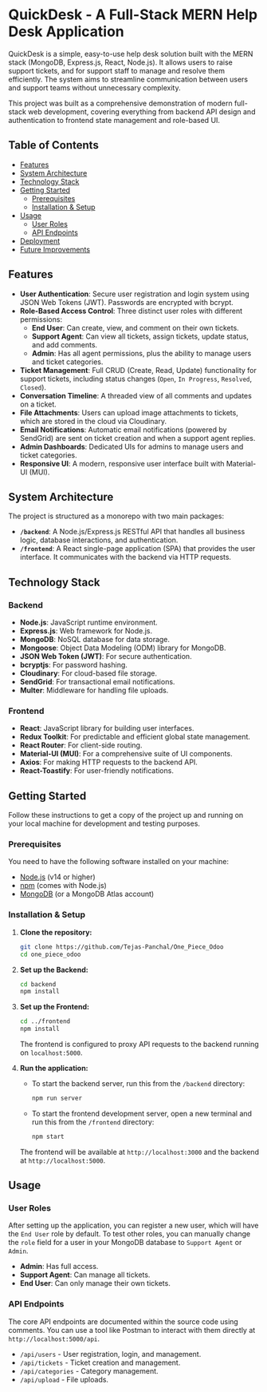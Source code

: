 # QuickDesk - A Full-Stack MERN Help Desk Application

QuickDesk is a simple, easy-to-use help desk solution built with the MERN stack (MongoDB, Express.js, React, Node.js). It allows users to raise support tickets, and for support staff to manage and resolve them efficiently. The system aims to streamline communication between users and support teams without unnecessary complexity.

This project was built as a comprehensive demonstration of modern full-stack web development, covering everything from backend API design and authentication to frontend state management and role-based UI.


## Table of Contents

- [Features](#features)
- [System Architecture](#system-architecture)
- [Technology Stack](#technology-stack)
- [Getting Started](#getting-started)
  - [Prerequisites](#prerequisites)
  - [Installation & Setup](#installation--setup)
- [Usage](#usage)
  - [User Roles](#user-roles)
  - [API Endpoints](#api-endpoints)
- [Deployment](#deployment)
- [Future Improvements](#future-improvements)

## Features

-   **User Authentication**: Secure user registration and login system using JSON Web Tokens (JWT). Passwords are encrypted with bcrypt.
-   **Role-Based Access Control**: Three distinct user roles with different permissions:
    -   **End User**: Can create, view, and comment on their own tickets.
    -   **Support Agent**: Can view all tickets, assign tickets, update status, and add comments.
    -   **Admin**: Has all agent permissions, plus the ability to manage users and ticket categories.
-   **Ticket Management**: Full CRUD (Create, Read, Update) functionality for support tickets, including status changes (`Open`, `In Progress`, `Resolved`, `Closed`).
-   **Conversation Timeline**: A threaded view of all comments and updates on a ticket.
-   **File Attachments**: Users can upload image attachments to tickets, which are stored in the cloud via Cloudinary.
-   **Email Notifications**: Automatic email notifications (powered by SendGrid) are sent on ticket creation and when a support agent replies.
-   **Admin Dashboards**: Dedicated UIs for admins to manage users and ticket categories.
-   **Responsive UI**: A modern, responsive user interface built with Material-UI (MUI).

## System Architecture

The project is structured as a monorepo with two main packages:

-   **`/backend`**: A Node.js/Express.js RESTful API that handles all business logic, database interactions, and authentication.
-   **`/frontend`**: A React single-page application (SPA) that provides the user interface. It communicates with the backend via HTTP requests.

## Technology Stack

### Backend

-   **Node.js**: JavaScript runtime environment.
-   **Express.js**: Web framework for Node.js.
-   **MongoDB**: NoSQL database for data storage.
-   **Mongoose**: Object Data Modeling (ODM) library for MongoDB.
-   **JSON Web Token (JWT)**: For secure authentication.
-   **bcryptjs**: For password hashing.
-   **Cloudinary**: For cloud-based file storage.
-   **SendGrid**: For transactional email notifications.
-   **Multer**: Middleware for handling file uploads.

### Frontend

-   **React**: JavaScript library for building user interfaces.
-   **Redux Toolkit**: For predictable and efficient global state management.
-   **React Router**: For client-side routing.
-   **Material-UI (MUI)**: For a comprehensive suite of UI components.
-   **Axios**: For making HTTP requests to the backend API.
-   **React-Toastify**: For user-friendly notifications.

## Getting Started

Follow these instructions to get a copy of the project up and running on your local machine for development and testing purposes.

### Prerequisites

You need to have the following software installed on your machine:
-   [Node.js](https://nodejs.org/) (v14 or higher)
-   [npm](https://www.npmjs.com/) (comes with Node.js)
-   [MongoDB](https://www.mongodb.com/try/download/community) (or a MongoDB Atlas account)

### Installation & Setup

1.  **Clone the repository:**
    ```bash
    git clone https://github.com/Tejas-Panchal/One_Piece_Odoo
    cd one_piece_odoo
    ```

2.  **Set up the Backend:**
    ```bash
    cd backend
    npm install
    ```
    
3.  **Set up the Frontend:**
    ```bash
    cd ../frontend
    npm install
    ```
    The frontend is configured to proxy API requests to the backend running on `localhost:5000`.

4.  **Run the application:**
    -   To start the backend server, run this from the `/backend` directory:
        ```bash
        npm run server
        ```
    -   To start the frontend development server, open a new terminal and run this from the `/frontend` directory:
        ```bash
        npm start
        ```
    The frontend will be available at `http://localhost:3000` and the backend at `http://localhost:5000`.

## Usage

### User Roles

After setting up the application, you can register a new user, which will have the `End User` role by default. To test other roles, you can manually change the `role` field for a user in your MongoDB database to `Support Agent` or `Admin`.

-   **Admin**: Has full access.
-   **Support Agent**: Can manage all tickets.
-   **End User**: Can only manage their own tickets.

### API Endpoints

The core API endpoints are documented within the source code using comments. You can use a tool like Postman to interact with them directly at `http://localhost:5000/api`.

-   `/api/users` - User registration, login, and management.
-   `/api/tickets` - Ticket creation and management.
-   `/api/categories` - Category management.
-   `/api/upload` - File uploads.
